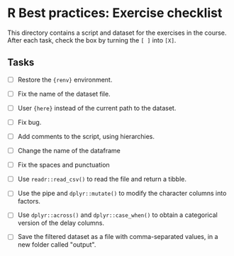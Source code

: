 # R Best practices: Exercise checklist

This directory contains a script and dataset for the exercises in the course.
After each task, check the box by turning the `[ ]` into `[X]`.

## Tasks

- [ ] Restore the `{renv}` environment.
- [ ] Fix the name of the dataset file.
- [ ] User `{here}` instead of the current path to the dataset.
- [ ] Fix bug.
- [ ] Add comments to the script, using hierarchies.
- [ ] Change the name of the dataframe
- [ ] Fix the spaces and punctuation
- [ ] Use `readr::read_csv()` to read the file and return a tibble.
- [ ] Use the pipe and `dplyr::mutate()` to modify the character columns into factors.
- [ ] Use `dplyr::across()` and `dplyr::case_when()` to obtain a categorical version of the delay columns.
- [ ] Save the filtered dataset as a file with comma-separated values, in a new folder called "output".

